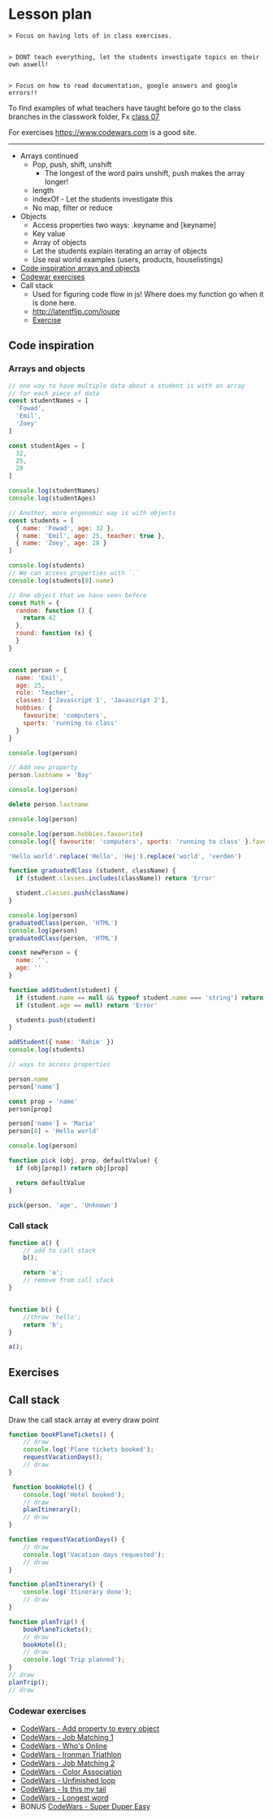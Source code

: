 # Lesson plan
```
> Focus on having lots of in class exercises.


> DONT teach everything, let the students investigate topics on their own aswell!


> Focus on how to read documentation, google answers and google errors!!
```

To find examples of what teachers have taught before go to the class branches in the classwork folder, Fx [class 07](https://github.com/HackYourFuture-CPH/JavaScript/tree/class07/JavaScript1/Week1/classwork)

For exercises https://www.codewars.com is a good site.

---

- Arrays continued
    - Pop, push, shift, unshift
      - The longest of the word pairs unshift, push makes the array longer!
    - length
    - indexOf - Let the students investigate this
    - No map, filter or reduce
- Objects
    - Access properties two ways: .keyname and [keyname]
    - Key value
    - Array of objects
    - Let the students explain iterating an array of objects
    - Use real world examples (users, products, houselistings)
- [Code inspiration arrays and objects](#arrays-and-objects)
- [Codewar exercises](codewar-exercises)
- Call stack
  - Used for figuring code flow in js! Where does my function go when it is done here.
  - http://latentflip.com/loupe
  - [Exercise](#call-stack)

## Code inspiration

### Arrays and objects

```js
// one way to have multiple data about a student is with an array
// for each piece of data
const studentNames = [
  'Fowad',
  'Emil',
  'Zoey'
]

const studentAges = [
  32,
  25,
  28
]

console.log(studentNames)
console.log(studentAges)

// Another, more ergonomic way is with objects
const students = [
  { name: 'Fowad', age: 32 },
  { name: 'Emil', age: 25, teacher: true },
  { name: 'Zoey', age: 28 }
]

console.log(students)
// We can access properties with `.`
console.log(students[0].name)

// One object that we have seen before
const Math = {
  random: function () {
    return 42
  },
  round: function (x) {
  }
}


const person = {
  name: 'Emil',
  age: 25,
  role: 'Teacher',
  classes: ['Javascript 1', 'Javascript 2'],
  hobbies: {
    favourite: 'computers',
    sports: 'running to class'
  }
}

console.log(person)

// Add new property
person.lastname = 'Bay'

console.log(person)

delete person.lastname

console.log(person)

console.log(person.hobbies.favourite)
console.log({ favourite: 'computers', sports: 'running to class' }.favourite)

'Hello world'.replace('Hello', 'Hej').replace('world', 'verden')

function graduatedClass (student, className) {
  if (student.classes.includes(className)) return 'Error'

  student.classes.push(className)
}

console.log(person)
graduatedClass(person, 'HTML')
console.log(person)
graduatedClass(person, 'HTML')

const newPerson = {
  name: '',
  age: ''
}

function addStudent(student) {
  if (student.name == null && typeof student.name === 'string') return 'Error'
  if (student.age == null) return 'Error'

  students.push(student)
}

addStudent({ name: 'Rahim' })
console.log(students)

// ways to access properties

person.name
person['name']

const prop = 'name'
person[prop]

person['name'] = 'Maria'
person[0] = 'Hello world'

console.log(person)

function pick (obj, prop, defaultValue) {
  if (obj[prop]) return obj[prop]

  return defaultValue
}

pick(person, 'age', 'Unknown')
```

### Call stack
```js
function a() {
    // add to call stack
    b();

    return 'a';
    // remove from call stack
}


function b() {
    //throw 'hello';
    return 'b';
}

a();


```


## Exercises

## Call stack

Draw the call stack array at every draw point
```js
function bookPlaneTickets() {
    // draw
    console.log('Plane tickets booked');
    requestVacationDays();
    // draw
}

 function bookHotel() {
    console.log('Hotel booked');
    // draw
    planItinerary();
    // draw
}

function requestVacationDays() {
    // draw
    console.log('Vacation days requested');
    // draw
}

function planItinerary() {
    console.log('Itinerary done');
    // draw
}

function planTrip() {
    bookPlaneTickets();
    // draw
    bookHotel();
    // draw
    console.log('Trip planned');
}
// draw
planTrip();
// draw
```

### Codewar exercises
- [CodeWars - Add property to every object](https://www.codewars.com/kata/add-property-to-every-object-in-array/train/javascript)
- [CodeWars - Job Matching 1](https://www.codewars.com/kata/job-matching-number-1/train/javascript)
- [CodeWars - Who's Online](https://www.codewars.com/kata/whos-online/train/javascript)
- [CodeWars - Ironman Triathlon](https://www.codewars.com/kata/ironman-triathlon/train/javascript)
- [CodeWars - Job Matching 2](https://www.codewars.com/kata/job-matching-number-2/train/javascript)
- [CodeWars - Color Association](https://www.codewars.com/kata/colour-association/train/javascript)
- [CodeWars - Unfinished loop](https://www.codewars.com/kata/unfinished-loop-bug-fixing-number-1/train/javascript)
- [CodeWars - Is this my tail](https://www.codewars.com/kata/is-this-my-tail/train/javascript)
- [CodeWars - Longest word](https://www.codewars.com/kata/squash-the-bugs/train/javascript)
- BONUS [CodeWars - Super Duper Easy](https://www.codewars.com/kata/super-duper-easy/train/javascript)